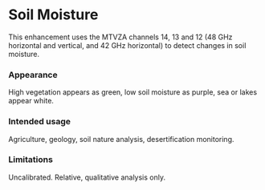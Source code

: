 # Soil Moisture

This enhancement uses the MTVZA channels 14, 13 and 12 (48 GHz horizontal and vertical, and 42 GHz horizontal) to detect changes in soil moisture.

### Appearance

High vegetation appears as green, low soil moisture as purple, sea or lakes appear white.

### Intended usage

Agriculture, geology, soil nature analysis, desertification monitoring.

### Limitations

Uncalibrated.
Relative, qualitative analysis only.